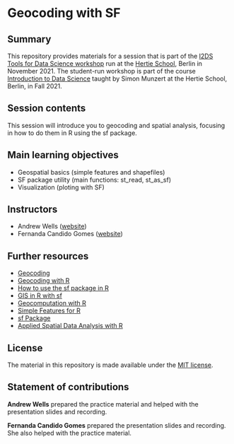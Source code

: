# Geocoding with SF

## Summary

This repository provides materials for a session that is part of the [I2DS Tools for Data Science workshop](https://github.com/intro-to-data-science-21-workshop) run at the [Hertie School](https://www.hertie-school.org/en/), Berlin in November 2021. The student-run workshop is part of the course [Introduction to Data Science](https://github.com/intro-to-data-science-21) taught by Simon Munzert at the Hertie School, Berlin, in Fall 2021.

## Session contents
This session will introduce you to geocoding and spatial analysis, focusing in how to do them in R using the sf package.

## Main learning objectives
- Geospatial basics (simple features and shapefiles)
- SF package utility (main functions: st_read, st_as_sf)
- Visualization (ploting with SF)

## Instructors
- Andrew Wells ([website](https://github.com/andrewwells991))
- Fernanda Candido Gomes ([website](https://github.com/F-CGomes)) 


## Further resources
- [Geocoding](https://lost-stats.github.io/Geo-Spatial/geocoding.html)
- [Geocoding with R](https://www.jessesadler.com/post/geocoding-with-r/)
- [How to use the sf package in R](https://www.youtube.com/watch?v=2UZKm2Kc88U)
- [GIS in R with sf](https://www.youtube.com/watch?v=qbrnzSRPyb0)
- [Geocomputation with R](https://geocompr.robinlovelace.net/index.html)
- [Simple Features for R](https://r-spatial.github.io/sf/articles/sf1.html)
- [sf Package](https://cran.r-project.org/web/packages/sf/sf.pdf)
- [Applied Spatial Data Analysis with R](https://www.springer.com/gp/book/9781461476177)

## License
The material in this repository is made available under the [MIT license](http://opensource.org/licenses/mit-license.php).

## Statement of contributions
**Andrew Wells** prepared the practice material and helped with the presentation slides and recording.

**Fernanda Candido Gomes** prepared the presentation slides and recording. She also helped with the practice material.
